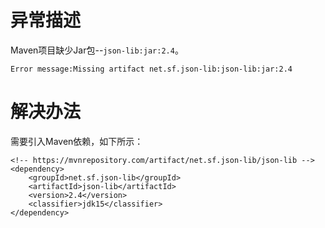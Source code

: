 # 异常描述
Maven项目缺少Jar包--`json-lib:jar:2.4`。

	Error message:Missing artifact net.sf.json-lib:json-lib:jar:2.4


# 解决办法
需要引入Maven依赖，如下所示：

	<!-- https://mvnrepository.com/artifact/net.sf.json-lib/json-lib -->
	<dependency>
		<groupId>net.sf.json-lib</groupId>
		<artifactId>json-lib</artifactId>
		<version>2.4</version>
		<classifier>jdk15</classifier>
	</dependency>